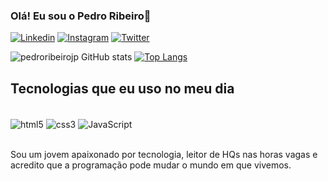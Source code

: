 ### Olá! Eu sou o Pedro Ribeiro🖖

[![Linkedin](https://img.shields.io/badge/LinkedIn-0077B5?style=for-the-badge&logo=linkedin&logoColor=white)](https://www.linkedin.com/in/pedro-ribeiro-30477a227)
[![Instagram](https://img.shields.io/badge/Instagram-E4405F?style=for-the-badge&logo=instagram&logoColor=white)](https://www.instagram.com/pedroribeiro.jp/)
[![Twitter](https://img.shields.io/badge/Twitter-1DA1F2?style=for-the-badge&logo=twitter&logoColor=white)](https://twitter.com/pedroribeiro_jp)

![pedroribeirojp GitHub stats](https://github-readme-stats.vercel.app/api?username=pedroribeirojp&show_icons=true&theme=dracula)
[![Top Langs](https://github-readme-stats.vercel.app/api/top-langs/?username=pedroribeirojp)](https://github.com/pedroribeirojp/github-readme-stats)



## Tecnologias que eu uso no meu dia 

<div style="display: inline_block"><br>
<img align="center" alt="html5" src="https://img.shields.io/badge/HTML5-E34F26?style=for-the-badge&logo=html5&logoColor=white">
<img align="center" alt="css3" src="https://img.shields.io/badge/CSS3-1572B6?style=for-the-badge&logo=css3&logoColor=white">
<img align="center" alt="JavaScript" src="https://img.shields.io/badge/JavaScript-F7DF1E?style=for-the-badge&logo=javascript&logoColor=black">
 </div><br/>
 
 
 Sou um jovem apaixonado por tecnologia, leitor de HQs nas horas vagas e acredito que a programação pode mudar o mundo em que vivemos.


